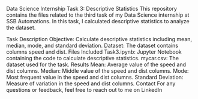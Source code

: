 Data Science Internship Task 3: Descriptive Statistics
This repository contains the files related to the third task of my Data Science internship at SSB Automations. In this task, I calculated descriptive statistics to analyze the dataset.

Task Description
Objective: Calculate descriptive statistics including mean, median, mode, and standard deviation.
Dataset: The dataset contains columns speed and dist.
Files Included
Task3.ipynb: Jupyter Notebook containing the code to calculate descriptive statistics.
mycar.csv: The dataset used for the task.
Results
Mean: Average value of the speed and dist columns.
Median: Middle value of the speed and dist columns.
Mode: Most frequent value in the speed and dist columns.
Standard Deviation: Measure of variation in the speed and dist columns.
Contact
For any questions or feedback, feel free to reach out to me on LinkedIn
